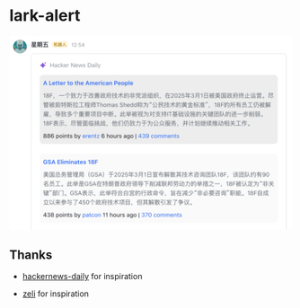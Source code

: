 # lark-alert

![image-20250302132049757](./assets/img/hacker-news-daily.png)

## Thanks

- [hackernews-daily](https://github.com/headllines/hackernews-daily) for inspiration

- [zeli](https://zeli.app/zh) for inspiration
